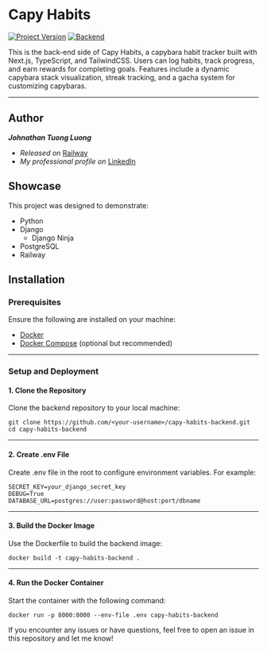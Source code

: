 # Capy Habits
[![Project Version][version-image]][version-url]
[![Backend][Backend-image]][Backend-url]
 
This is the back-end side of Capy Habits, a capybara habit tracker built with Next.js, TypeScript, and TailwindCSS. Users can log habits, track progress, and earn rewards for completing goals. Features include a dynamic capybara stack visualization, streak tracking, and a gacha system for customizing capybaras. 

---
## Author

***Johnathan Tuong Luong***
* *Released on* [Railway](https://capy-habit.up.railway.app/)
* *My professional profile on* [LinkedIn](https://www.linkedin.com/in/johnathan-luong/)

## Showcase

This project was designed to demonstrate:

* Python
* Django
  * Django Ninja
* PostgreSQL
* Railway

## Installation

### Prerequisites

Ensure the following are installed on your machine:
- [Docker](https://docs.docker.com/get-docker/)
- [Docker Compose](https://docs.docker.com/compose/install/) (optional but recommended)

---

### Setup and Deployment

#### 1. Clone the Repository
Clone the backend repository to your local machine:
```
git clone https://github.com/<your-username>/capy-habits-backend.git
cd capy-habits-backend
```
---
#### 2. Create .env File
Create .env file in the root to configure environment variables. For example:
```
SECRET_KEY=your_django_secret_key
DEBUG=True
DATABASE_URL=postgres://user:password@host:port/dbname
```
---
#### 3. Build the Docker Image
Use the Dockerfile to build the backend image:
```
docker build -t capy-habits-backend .
```
---
#### 4. Run the Docker Container
Start the container with the following command:
```
docker run -p 8000:8000 --env-file .env capy-habits-backend
```


If you encounter any issues or have questions, feel free to open an issue in this repository and let me know!

<!-- Markdown link & img dfn's -->

[header-url]: github-template.png
[header-link]: https://github.com/alexandrerosseto

[repository-url]: https://github.com/alexandrerosseto/wbshopping

[cloud-provider-url]: https://wbshopping.herokuapp.com

[linkedin-url]: https://www.linkedin.com/in/alexandrerosseto

[wiki]: https://github.com/yourname/yourproject/wiki

[version-image]: https://img.shields.io/badge/Version-1.0.0-brightgreen?style=for-the-badge&logo=appveyor
[version-url]: https://img.shields.io/badge/version-1.0.0-green
[Frontend-image]: https://img.shields.io/badge/Frontend-Ionic-blue?style=for-the-badge
[Backend-image]: https://img.shields.io/badge/Backend-Django-important?style=for-the-badge
[Backend-url]: https://img.shields.io/badge/Backend-Django-important?style=for-the-badge
